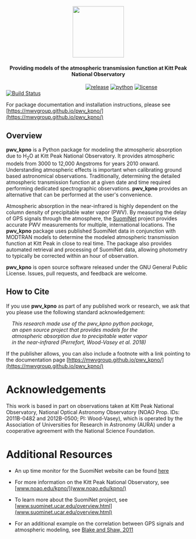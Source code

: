 <h1 align="center">
  <img src="LOGO.png" height="140">
  <br>
</h1>

<h4 align="center">
Providing models of the atmospheric transmission function at
Kitt Peak National Observatory
</h4>

&nbsp;&nbsp;&nbsp;&nbsp;&nbsp;&nbsp;&nbsp;&nbsp;&nbsp;&nbsp;&nbsp;&nbsp;
&nbsp;&nbsp;&nbsp;&nbsp;&nbsp;&nbsp;&nbsp;&nbsp;&nbsp;&nbsp;&nbsp;&nbsp;
&nbsp;&nbsp;&nbsp;&nbsp;&nbsp;&nbsp;&nbsp;&nbsp;&nbsp;&nbsp;&nbsp;&nbsp;
&nbsp;&nbsp;&nbsp;&nbsp;&nbsp;&nbsp;&nbsp;&nbsp;&nbsp;&nbsp;&nbsp;&nbsp;
&nbsp;&nbsp;
[![release](https://img.shields.io/badge/version-0.12.0-blue.svg)]()
[![python](https://img.shields.io/badge/python-2.7,%203.6-blue.svg)]()
[![license](https://img.shields.io/badge/license-GPL%20v3.0-blue.svg)](https://www.gnu.org/licenses/gpl-3.0.en.html)
[![Build Status](https://travis-ci.org/mwvgroup/pwv_kpno.svg?branch=master)](https://travis-ci.org/mwvgroup/pwv_kpno)

For package documentation and installation instructions, please see
[https://mwvgroup.github.io/pwv_kpno/](https://mwvgroup.github.io/pwv_kpno/)

## Overview

**pwv_kpno** is a Python package for modeling the atmospheric absorption due
to H<sub>2</sub>O at Kitt Peak National Observatory. It provides atmospheric
models from 3000 to 12,000 Angstroms for years 2010 onward. Understanding atmospheric
effects is important when calibrating ground based astronomical observations.
Traditionally, determining the detailed atmospheric transmission function at a
given date and time required performing dedicated spectrographic observations.
**pwv_kpno** provides an alternative that can be performed at the user's
convenience.

Atmospheric absorption in the near-infrared is highly dependent on the column
density of precipitable water vapor (PWV). By measuring the delay of GPS
signals through the atmosphere, the [SuomiNet](http://www.suominet.ucar.edu)
project provides accurate PWV measurements for multiple, international
locations. The **pwv_kpno** package uses published SuomiNet data in conjunction
with MODTRAN models to determine the modeled atmospheric transmission function
at Kitt Peak in close to real time. The package also provides automated
retrieval and processing of SuomiNet data, allowing photometry to typically be
corrected within an hour of observation.

**pwv_kpno** is open source software released under the GNU General Public
License. Issues, pull requests, and feedback are welcome.

## How to Cite

If you use **pwv_kpno** as part of any published work or research, we ask that
you please use the following standard acknowledgement:

&nbsp;&nbsp;&nbsp;&nbsp;*This research made use of the pwv_kpno python package,*<br>
&nbsp;&nbsp;&nbsp;&nbsp;*an open source project that provides models for the*<br>
&nbsp;&nbsp;&nbsp;&nbsp;*atmospheric absorption due to precipitable water vapor*<br>
&nbsp;&nbsp;&nbsp;&nbsp;*in the near-infrared (Perrefort, Wood-Vasey et al. 2018)*<br>

If the publisher allows, you can also include a footnote with a link pointing
to the documentation page
[https://mwvgroup.github.io/pwv_kpno/](https://mwvgroup.github.io/pwv_kpno/)

# Acknowledgements

This work is based in part on observations taken at Kitt Peak National
Observatory, National Optical Astronomy Observatory (NOAO Prop. IDs: 2011B-0482
and 2012B-0500; PI: Wood-Vasey), which is operated by the Association of
Universities for Research in Astronomy (AURA) under a cooperative agreement
with the National Science Foundation.

# Additional Resources

- An up time monitor for the SuomiNet website can be found
  [here](https://stats.uptimerobot.com/gn1xqsJvj)

- For more information on the Kitt Peak National Observatory, see
  [www.noao.edu/kpno/](www.noao.edu/kpno/)

- To learn more about the SuomiNet project, see
  [www.suominet.ucar.edu/overview.html](www.suominet.ucar.edu/overview.html)

- For an additional example on the correlation between GPS signals and
  atmospheric modeling, see
  [Blake and Shaw, 2011](https://arxiv.org/abs/1109.6703)
